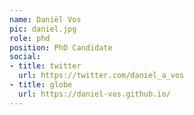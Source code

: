 ```yaml
---
name: Daniël Vos
pic: daniel.jpg
role: phd
position: PhD Candidate
social:
- title: twitter
  url: https://twitter.com/daniel_a_vos
- title: globe
  url: https://daniel-vos.github.io/
---
```

